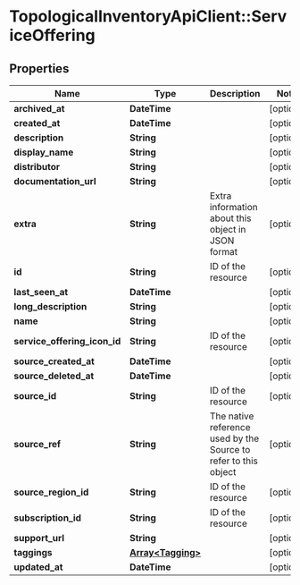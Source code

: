 # TopologicalInventoryApiClient::ServiceOffering

## Properties
Name | Type | Description | Notes
------------ | ------------- | ------------- | -------------
**archived_at** | **DateTime** |  | [optional] 
**created_at** | **DateTime** |  | [optional] 
**description** | **String** |  | [optional] 
**display_name** | **String** |  | [optional] 
**distributor** | **String** |  | [optional] 
**documentation_url** | **String** |  | [optional] 
**extra** | **String** | Extra information about this object in JSON format | [optional] 
**id** | **String** | ID of the resource | [optional] 
**last_seen_at** | **DateTime** |  | [optional] 
**long_description** | **String** |  | [optional] 
**name** | **String** |  | [optional] 
**service_offering_icon_id** | **String** | ID of the resource | [optional] 
**source_created_at** | **DateTime** |  | [optional] 
**source_deleted_at** | **DateTime** |  | [optional] 
**source_id** | **String** | ID of the resource | [optional] 
**source_ref** | **String** | The native reference used by the Source to refer to this object | [optional] 
**source_region_id** | **String** | ID of the resource | [optional] 
**subscription_id** | **String** | ID of the resource | [optional] 
**support_url** | **String** |  | [optional] 
**taggings** | [**Array&lt;Tagging&gt;**](Tagging.md) |  | [optional] 
**updated_at** | **DateTime** |  | [optional] 


